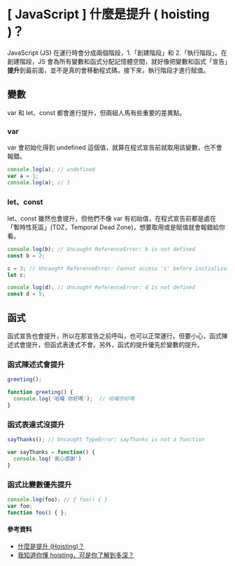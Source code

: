 # \[ JavaScript ] 什麼是提升 ( hoisting )？

JavaScript (JS) 在運行時會分成兩個階段，1.「創建階段」和 2.「執行階段」。在創建階段，JS 會為所有變數和函式分配記憶體空間，就好像把變數和函式「宣告」**提升**到最前面，並不是真的會移動程式碼，接下來，執行階段才進行賦值。

## 變數
var 和 let、const 都會進行提升，但兩組人馬有些重要的差異點。

### var
var 會初始化得到 undefined 這個值，就算在程式宣告前就取用該變數，也不會報錯。
```js
console.log(a); // undefined
var a = 1;
console.log(a); // 1
```
### let、const
let、const 雖然也會提升，但他們不像 var 有初始值，在程式宣告前都是處在「暫時性死區」(TDZ，Temporal Dead Zone)，想要取用或是賦值就會報錯給你看。
```js
console.log(b); // Uncaught ReferenceError: b is not defined
const b = 2;
```

```js
c = 3; // Uncaught ReferenceError: Cannot access 'c' before initialization
let c;
```

```js
console.log(d); // Uncaught ReferenceError: d is not defined
const d = 5;
```

## 函式
函式宣告也會提升，所以在那宣告之前呼叫，也可以正常運行。但要小心，函式陳述式會提升，但函式表達式不會。另外，函式的提升優先於變數的提升。

### 函式陳述式會提升
```js
greeting();

function greeting() {
  console.log('哈囉 你好嗎');  // 哈囉你好嗎
}
```

### 函式表達式沒提升
```js
sayThanks(); // Uncaught TypeError: sayThanks is not a function

var sayThanks = function() {
  console.log('衷心感謝')
}
```

### 函式比變數優先提升
```js
console.log(foo); // ƒ foo() { }
var foo;
function foo() { };
```

#### 參考資料
* <a href='https://www.explainthis.io/zh-hant/swe/hoisting#hoisting' target='_blank'>什麼是提升 (Hoisting)？</a>
* <a href='https://blog.techbridge.cc/2018/11/10/javascript-hoisting/' target='_blank'>我知道你懂 hoisting，可是你了解到多深？</a>